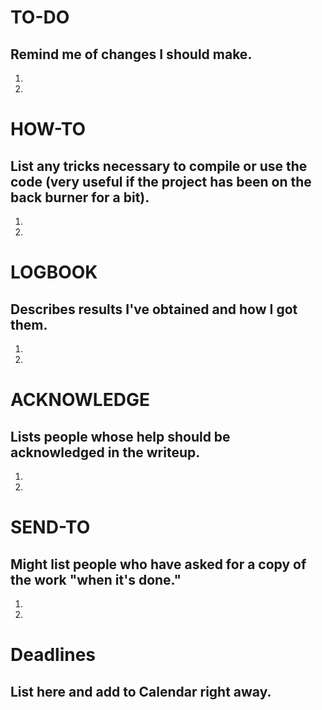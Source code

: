 # TO-DO
## Remind me of changes I should make.
1.
2.

# HOW-TO
## List any tricks necessary to compile or use the code (very useful if the project has been on the back burner for a bit).
1.
2.

# LOGBOOK
## Describes results I've obtained and how I got them.
1.
2.

# ACKNOWLEDGE
## Lists people whose help should be acknowledged in the writeup.
1.
2.

# SEND-TO
## Might list people who have asked for a copy of the work "when it's done."
1.
2.

# Deadlines
## List here and add to Calendar right away.

